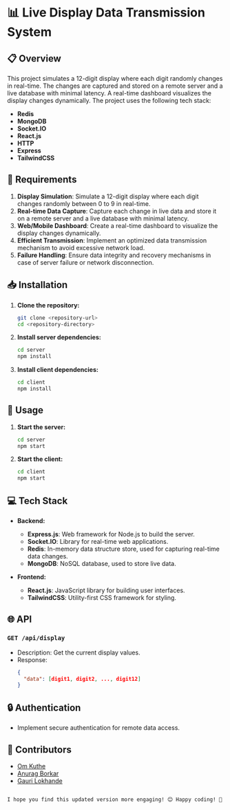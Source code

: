 
# 📊 Live Display Data Transmission System

## 📋 Overview
This project simulates a 12-digit display where each digit randomly changes in real-time. The changes are captured and stored on a remote server and a live database with minimal latency. A real-time dashboard visualizes the display changes dynamically. The project uses the following tech stack:
- **Redis**
- **MongoDB**
- **Socket.IO**
- **React.js**
- **HTTP**
- **Express**
- **TailwindCSS**

## 🔧 Requirements
1. **Display Simulation**: Simulate a 12-digit display where each digit changes randomly between 0 to 9 in real-time.
2. **Real-time Data Capture**: Capture each change in live data and store it on a remote server and a live database with minimal latency.
3. **Web/Mobile Dashboard**: Create a real-time dashboard to visualize the display changes dynamically.
4. **Efficient Transmission**: Implement an optimized data transmission mechanism to avoid excessive network load.
5. **Failure Handling**: Ensure data integrity and recovery mechanisms in case of server failure or network disconnection.

## 📥 Installation
1. **Clone the repository:**
   ```sh
   git clone <repository-url>
   cd <repository-directory>
   ```

2. **Install server dependencies:**
   ```sh
   cd server
   npm install
   ```

3. **Install client dependencies:**
   ```sh
   cd client
   npm install
   ```

## 🚀 Usage
1. **Start the server:**
   ```sh
   cd server
   npm start
   ```

2. **Start the client:**
   ```sh
   cd client
   npm start
   ```

## 💻 Tech Stack
- **Backend:**
  - **Express.js**: Web framework for Node.js to build the server.
  - **Socket.IO**: Library for real-time web applications.
  - **Redis**: In-memory data structure store, used for capturing real-time data changes.
  - **MongoDB**: NoSQL database, used to store live data.

- **Frontend:**
  - **React.js**: JavaScript library for building user interfaces.
  - **TailwindCSS**: Utility-first CSS framework for styling.

## 🌐 API
### `GET /api/display`
- Description: Get the current display values.
- Response: 
  ```json
  {
    "data": [digit1, digit2, ..., digit12]
  }
  ```

## 🔒 Authentication
- Implement secure authentication for remote data access.

## 👥 Contributors
- [Om Kuthe](https://github.com/OmKuthe)
- [Anurag Borkar](https://github.com/anuragborkar2005)
- [Gauri Lokhande](https://github.com/gaurilokhande768)
```

I hope you find this updated version more engaging! 😊 Happy coding! 🚀
